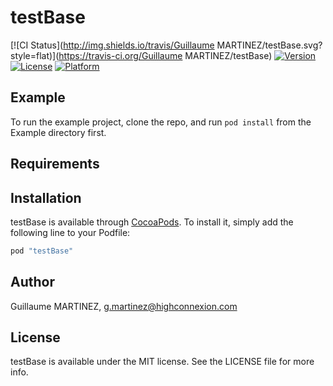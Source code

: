# testBase

[![CI Status](http://img.shields.io/travis/Guillaume MARTINEZ/testBase.svg?style=flat)](https://travis-ci.org/Guillaume MARTINEZ/testBase)
[![Version](https://img.shields.io/cocoapods/v/testBase.svg?style=flat)](http://cocoapods.org/pods/testBase)
[![License](https://img.shields.io/cocoapods/l/testBase.svg?style=flat)](http://cocoapods.org/pods/testBase)
[![Platform](https://img.shields.io/cocoapods/p/testBase.svg?style=flat)](http://cocoapods.org/pods/testBase)

## Example

To run the example project, clone the repo, and run `pod install` from the Example directory first.

## Requirements

## Installation

testBase is available through [CocoaPods](http://cocoapods.org). To install
it, simply add the following line to your Podfile:

```ruby
pod "testBase"
```

## Author

Guillaume MARTINEZ, g.martinez@highconnexion.com

## License

testBase is available under the MIT license. See the LICENSE file for more info.
